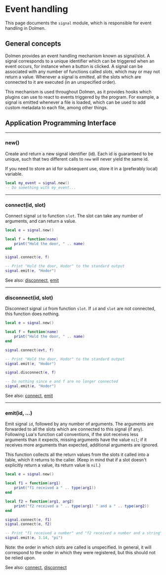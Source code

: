 # Event handling

This page documents the `signal` module, which is responsible for event handling in Dolmen. 

## General concepts

Dolmen provides an event handling mechanism known as signal/slot. A signal corresponds to a unique identifier which can
be triggered when an event occurs, for instance when a button is clicked. A signal can be associated with any number of 
functions called *slots*, which may or may not return a value. Whenever a signal is *emitted*, all the slots which are
connected to it are executed (in an unspecified order). 

This mechanism is used throughout Dolmen, as it provides hooks which plugins can use to react to events triggered by the
program. For example, a signal is emitted whenever a file is loaded, which can be used to add custom metadata to each file, 
among other things.

## Application Programming Interface

---

<a id="func_new" class="apidef"></a>
### new()

Create and return a new signal identifier (id). Each id is guaranteed to be unique, such that two different calls to `new` will never yield the same id.

If you need to store an id for subsequent use, store it in a (preferably local) variable.

```lua
local my_event = signal.new()
-- Do something with my_event...
```

---

<a id="func_connect" class="apidef"></a>
### connect(id, slot)

Connect signal `id` to function `slot`. The slot can take any number of arguments, and can return a value.

```lua
local e = signal.new()

local f = function(name)
	print("Hold the door, " .. name)
end

signal.connect(e, f)

-- Print "Hold the door, Hodor" to the standard output
signal.emit(e, "Hodor")
```

See also: [disconnect](#func_disconnect), [emit](#func_emit)

---

<a id="func_disconnect" class="apidef"></a>
### disconnect(id, slot)

Disconnect signal `id` from function `slot`. If `id` and `slot` are not connected, this function does nothing.


```lua
local e = signal.new()

local f = function(name)
	print("Hold the door, " .. name)
end

signal.connect(evt, f)

-- Print "Hold the door, Hodor" to the standard output
signal.emit(e, "Hodor")

signal.disconnect(e, f)

-- Do nothing since e and f are no longer connected
signal.emit(e, "Hodor")

```

See also: [connect](#func_connect), [emit](#func_emit)

---

<a id="func_emit" class="apidef"></a>
### emit(id, ...)

Emit signal `id`, followed by any number of arguments. The arguments are forwarded to all the slots which are connected to this signal (if any). 
Following Lua's function call conventions, if the slot receives less arguments than it expects, missing arguments have the value `nil`; if it receives more arguments than expected, additional arguments are ignored.

This function collects all the return values from the slots it called into a table, which it returns to the caller. (Keep in mind that if a slot doesn't explicitly return a value, its
return value is `nil`.) 

```lua
local e = signal.new()

local f1 = function(arg1)
	print("f1 received a " .. type(arg1))
end

local f2 = function(arg1, arg2)
	print("f2 received a " .. type(arg1) " and a " .. type(arg2))
end

signal.connect(e, f1)
signal.connect(e, f2)

-- Print "f1 received a number" and "f2 received a number and a string"
signal.emit(e, 3.14, "pi")
```

Note: the order in which slots are called is unspecified. In general, it will correspond to the order in which they were
registered, but this should not be relied upon.  


See also: [connect](#func_connect), [disconnect](#func_disconnect)

